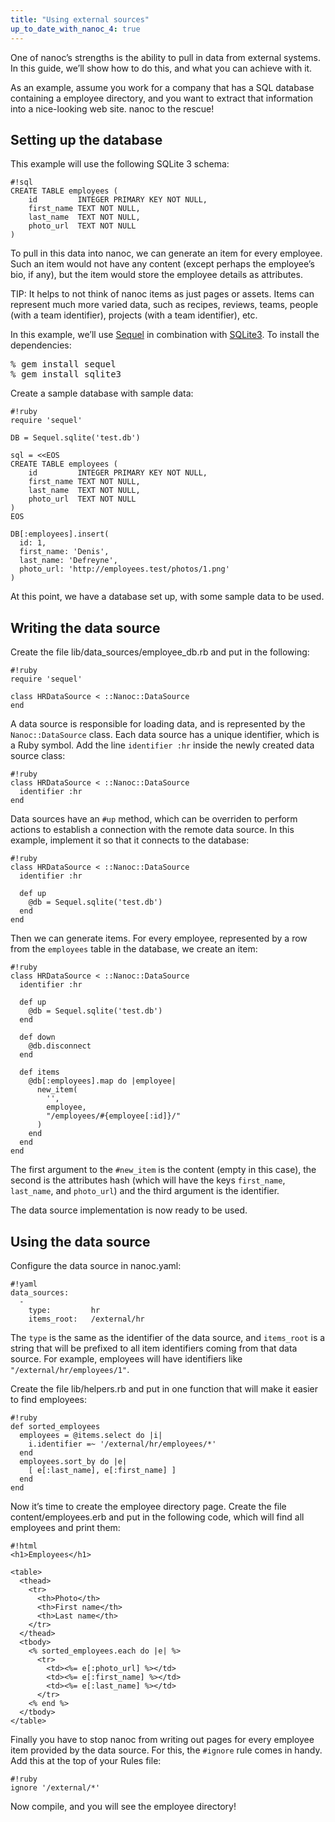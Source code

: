 ```yaml
---
title: "Using external sources"
up_to_date_with_nanoc_4: true
---
```


One of nanoc’s strengths is the ability to pull in data from external systems. In this guide, we’ll show how to do this, and what you can achieve with it.

As an example, assume you work for a company that has a SQL database containing a employee directory, and you want to extract that information into a nice-looking web site. nanoc to the rescue!

## Setting up the database

This example will use the following SQLite 3 schema:

	#!sql
	CREATE TABLE employees (
	    id         INTEGER PRIMARY KEY NOT NULL,
	    first_name TEXT NOT NULL,
	    last_name  TEXT NOT NULL,
	    photo_url  TEXT NOT NULL
	)

To pull in this data into nanoc, we can generate an item for every employee. Such an item would not have any content (except perhaps the employee’s bio, if any), but the item would store the employee details as attributes.

TIP: It helps to not think of nanoc items as just pages or assets. Items can represent much more varied data, such as recipes, reviews, teams, people (with a team identifier), projects (with a team identifier), etc.

In this example, we’ll use [Sequel](http://sequel.jeremyevans.net/) in combination with [SQLite3](https://sqlite.org/). To install the dependencies:

<pre>
<span class="prompt">%</span> <kbd>gem install sequel</kbd>
<span class="prompt">%</span> <kbd>gem install sqlite3</kbd>
</pre>

Create a sample database with sample data:

	#!ruby
	require 'sequel'

	DB = Sequel.sqlite('test.db')

	sql = <<EOS
	CREATE TABLE employees (
	    id         INTEGER PRIMARY KEY NOT NULL,
	    first_name TEXT NOT NULL,
	    last_name  TEXT NOT NULL,
	    photo_url  TEXT NOT NULL
	)
	EOS

	DB[:employees].insert(
	  id: 1,
	  first_name: 'Denis',
	  last_name: 'Defreyne',
	  photo_url: 'http://employees.test/photos/1.png'
	)

At this point, we have a database set up, with some sample data to be used.

## Writing the data source

Create the file <span class="filename">lib/data_sources/employee_db.rb</span> and put in the following:

	#!ruby
	require 'sequel'

	class HRDataSource < ::Nanoc::DataSource
	end

A data source is responsible for loading data, and is represented by the `Nanoc::DataSource` class. Each data source has a unique identifier, which is a Ruby symbol. Add the line `identifier :hr` inside the newly created data source class:

	#!ruby
	class HRDataSource < ::Nanoc::DataSource
	  identifier :hr
	end

Data sources have an `#up` method, which can be overriden to perform actions to establish a connection with the remote data source. In this example, implement it so that it connects to the database:

	#!ruby
	class HRDataSource < ::Nanoc::DataSource
	  identifier :hr

	  def up
	    @db = Sequel.sqlite('test.db')
	  end
	end

Then we can generate items. For every employee, represented by a row from the `employees` table in the database, we create an item:

	#!ruby
	class HRDataSource < ::Nanoc::DataSource
	  identifier :hr

	  def up
	    @db = Sequel.sqlite('test.db')
	  end

	  def down
	    @db.disconnect
	  end

	  def items
	    @db[:employees].map do |employee|
	      new_item(
	        '',
	        employee,
	        "/employees/#{employee[:id]}/"
	      )
	    end
	  end
	end

The first argument to the `#new_item` is the content (empty in this case), the second is the attributes hash (which will have the keys `first_name`, `last_name`, and `photo_url`) and the third argument is the identifier.

The data source implementation is now ready to be used.

## Using the data source

Configure the data source in <span class="filename">nanoc.yaml</span>:

	#!yaml
	data_sources:
	  -
	    type:         hr
	    items_root:   /external/hr

The `type` is the same as the identifier of the data source, and `items_root` is a string that will be prefixed to all item identifiers coming from that data source. For example, employees will have identifiers like `"/external/hr/employees/1"`.

Create the file <span class="filename">lib/helpers.rb</span> and put in one function that will make it easier to find employees:

	#!ruby
	def sorted_employees
	  employees = @items.select do |i|
	    i.identifier =~ '/external/hr/employees/*'
	  end
	  employees.sort_by do |e|
	    [ e[:last_name], e[:first_name] ]
	  end
	end

Now it’s time to create the employee directory page. Create the file <span class="filename">content/employees.erb</span> and put in the following code, which will find all employees and print them:

	#!html
	<h1>Employees</h1>

	<table>
	  <thead>
	    <tr>
	      <th>Photo</th>
	      <th>First name</th>
	      <th>Last name</th>
	    </tr>
	  </thead>
	  <tbody>
	    <% sorted_employees.each do |e| %>
	      <tr>
	        <td><%= e[:photo_url] %></td>
	        <td><%= e[:first_name] %></td>
	        <td><%= e[:last_name] %></td>
	      </tr>
	    <% end %>
	  </tbody>
	</table>

Finally you have to stop nanoc from writing out pages for every employee item provided by the data source. For this, the `#ignore` rule comes in handy. Add this at the top of your <span class="filename">Rules</span> file:

	#!ruby
	ignore '/external/*'

Now compile, and you will see the employee directory!
